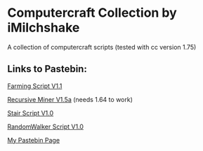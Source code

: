 # Computercraft Collection by iMilchshake
A collection of computercraft scripts (tested with cc version 1.75)

## Links to Pastebin:
[Farming Script V1.1](https://pastebin.com/V1e4RB2J/)

[Recursive Miner V1.5a](https://pastebin.com/atkvenWK/) (needs 1.64 to work)

[Stair Script V1.0](https://pastebin.com/XJ0phkFs/)

[RandomWalker Script V1.0](https://pastebin.com/hYCMH2e79/)

[My Pastebin Page](https://pastebin.com/u/iMilchshake)

